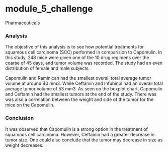 # module_5_challenge
Pharmaceuticals


### Analysis ###

The objestive of this analysis is to see how potential treatments for squamous cell carcinoma (SCC) performed in comparision to Capomulin.  In this study, 248 mice were given one of the 10 drug regimens over the coarse of 45 days, and tumor volume was recorded.  The study had an even distribution of female and male subjects.

Capomulin and Raminican had the smallest overall total average tumor volume at around 40 mm3.  While Ceftamin and Infubinol had an overall total average tumor volume of 53 mm3.  As seen on the boxplot chart, Capomulin and Ceftamin had the smallest tumors at the end of the study.  There was was also a correlation between the weight and side of the tumor for the mice on the Capomulin.
 
### Conclusion ###

It was observed that Capomulin is a strong option in the treatment of squamous cell carcinoma.  However, Ceftamin had a greater decrease in tumor size.  One could also conclude that the tumor may decrease in size as weight decreases.
 
